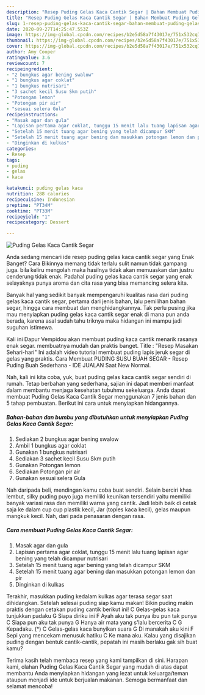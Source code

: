 ```yaml
---
description: "Resep Puding Gelas Kaca Cantik Segar | Bahan Membuat Puding Gelas Kaca Cantik Segar Yang Bikin Ngiler"
title: "Resep Puding Gelas Kaca Cantik Segar | Bahan Membuat Puding Gelas Kaca Cantik Segar Yang Bikin Ngiler"
slug: 1-resep-puding-gelas-kaca-cantik-segar-bahan-membuat-puding-gelas-kaca-cantik-segar-yang-bikin-ngiler
date: 2020-09-27T14:25:47.553Z
image: https://img-global.cpcdn.com/recipes/b2e5d58a7f43017e/751x532cq70/puding-gelas-kaca-cantik-segar-foto-resep-utama.jpg
thumbnail: https://img-global.cpcdn.com/recipes/b2e5d58a7f43017e/751x532cq70/puding-gelas-kaca-cantik-segar-foto-resep-utama.jpg
cover: https://img-global.cpcdn.com/recipes/b2e5d58a7f43017e/751x532cq70/puding-gelas-kaca-cantik-segar-foto-resep-utama.jpg
author: Amy Cooper
ratingvalue: 3.6
reviewcount: 7
recipeingredient:
- "2 bungkus agar bening swalow"
- "1 bungkus agar coklat"
- "1 bungkus nutrisari"
- "3 sachet kecil Susu Skm putih"
- "Potongan lemon"
- "Potongan pir air"
- "sesuai selera Gula"
recipeinstructions:
- "Masak agar dan gula"
- "Lapisan pertama agar coklat, tunggu 15 menit lalu tuang lapisan agar bening yang telah dicampur nutrisari"
- "Setelah 15 menit tuang agar bening yang telah dicampur SKM"
- "Setelah 15 menit tuang agar bening dan masukkan potongan lemon dan pir"
- "Dinginkan di kulkas"
categories:
- Resep
tags:
- puding
- gelas
- kaca

katakunci: puding gelas kaca 
nutrition: 288 calories
recipecuisine: Indonesian
preptime: "PT34M"
cooktime: "PT33M"
recipeyield: "1"
recipecategory: Dessert

---
```



![Puding Gelas Kaca Cantik Segar](https://img-global.cpcdn.com/recipes/b2e5d58a7f43017e/751x532cq70/puding-gelas-kaca-cantik-segar-foto-resep-utama.jpg)

Anda sedang mencari ide resep puding gelas kaca cantik segar yang Enak Banget? Cara Bikinnya memang tidak terlalu sulit namun tidak gampang juga. bila keliru mengolah maka hasilnya tidak akan memuaskan dan justru cenderung tidak enak. Padahal puding gelas kaca cantik segar yang enak selayaknya punya aroma dan cita rasa yang bisa memancing selera kita.

Banyak hal yang sedikit banyak mempengaruhi kualitas rasa dari puding gelas kaca cantik segar, pertama dari jenis bahan, lalu pemilihan bahan segar, hingga cara membuat dan menghidangkannya. Tak perlu pusing jika mau menyiapkan puding gelas kaca cantik segar enak di mana pun anda berada, karena asal sudah tahu triknya maka hidangan ini mampu jadi suguhan istimewa.

Kali ini Dapur Vempidou akan membuat puding kaca cantik menarik rasanya enak segar. membuatnya mudah dan praktis banget. Title : &#34;Resep Masakan Sehari-hari&#34; Ini adalah video tutorial membuat puding lapis jeruk segar di gelas yang praktis. Cara Membuat PUDING SUSU BUAH SEGAR - Resep Puding Buah Sederhana - IDE JUALAN Saat New Normal.


Nah, kali ini kita coba, yuk, buat puding gelas kaca cantik segar sendiri di rumah. Tetap berbahan yang sederhana, sajian ini dapat memberi manfaat dalam membantu menjaga kesehatan tubuhmu sekeluarga. Anda dapat membuat Puding Gelas Kaca Cantik Segar menggunakan 7 jenis bahan dan 5 tahap pembuatan. Berikut ini cara untuk menyiapkan hidangannya.

<!--inarticleads1-->

##### Bahan-bahan dan bumbu yang dibutuhkan untuk menyiapkan Puding Gelas Kaca Cantik Segar:

1. Sediakan 2 bungkus agar bening swalow
1. Ambil 1 bungkus agar coklat
1. Gunakan 1 bungkus nutrisari
1. Sediakan 3 sachet kecil Susu Skm putih
1. Gunakan Potongan lemon
1. Sediakan Potongan pir air
1. Gunakan sesuai selera Gula


Nah daripada beli, mendingan kamu coba buat sendiri. Selain berciri khas lembut, silky puding puyo juga memiliki keunikan tersendiri yaitu memiliki banyak variasi rasa dan memiliki warna yang cantik. Jadi lebih baik di cetak saja ke dalam cup cup plastik kecil, Jar (toples kaca kecil), gelas maupun mangkuk kecil. Nah, dari pada penasaran dengan rasa. 

<!--inarticleads2-->

##### Cara membuat Puding Gelas Kaca Cantik Segar:

1. Masak agar dan gula
1. Lapisan pertama agar coklat, tunggu 15 menit lalu tuang lapisan agar bening yang telah dicampur nutrisari
1. Setelah 15 menit tuang agar bening yang telah dicampur SKM
1. Setelah 15 menit tuang agar bening dan masukkan potongan lemon dan pir
1. Dinginkan di kulkas


Terakhir, masukkan puding kedalam kulkas agar terasa segar saat dihidangkan. Setelah selesai puding siap kamu makan! Bikin puding makin praktis dengan cetakan puding cantik berikut ini! C Gelas-gelas kaca tunjukkan padaku G Siapa diriku ini F Ayah aku tak punya ibu pun tak punya C Siapa pun aku tak punya G Hanya air mata yang s&#39;lalu bercerita C G Kepadaku. (*) C Gelas-gelas kaca bunyikan suara G Di manakah aku kini F Sepi yang mencekam menusuk hatiku C Ke mana aku. Kalau yang disajikan puding dengan bentuk cantik-cantik, pepatah ini masih berlaku gak sih buat kamu? 

Terima kasih telah membaca resep yang kami tampilkan di sini. Harapan kami, olahan Puding Gelas Kaca Cantik Segar yang mudah di atas dapat membantu Anda menyiapkan hidangan yang lezat untuk keluarga/teman ataupun menjadi ide untuk berjualan makanan. Semoga bermanfaat dan selamat mencoba!
